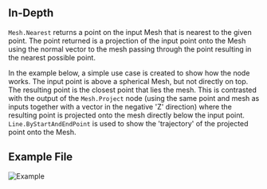 ## In-Depth
`Mesh.Nearest` returns a point on the input Mesh that is nearest to the given point. The point returned is a projection of the input point onto the Mesh using the normal vector to the mesh passing through the point resulting in the nearest possible point.

In the example below, a simple use case is created to show how the node works. The input point is above a spherical Mesh, but not directly on top. The resulting point is the closest point that lies the mesh. This is contrasted with the output of the `Mesh.Project` node (using the same point and mesh as inputs together with a vector in the negative 'Z' direction) where the resulting point is projected onto the mesh directly below the input point. `Line.ByStartAndEndPoint` is used to show the 'trajectory' of the projected point onto the Mesh.

## Example File

![Example](./Autodesk.DesignScript.Geometry.Mesh.Nearest_img.jpg)
